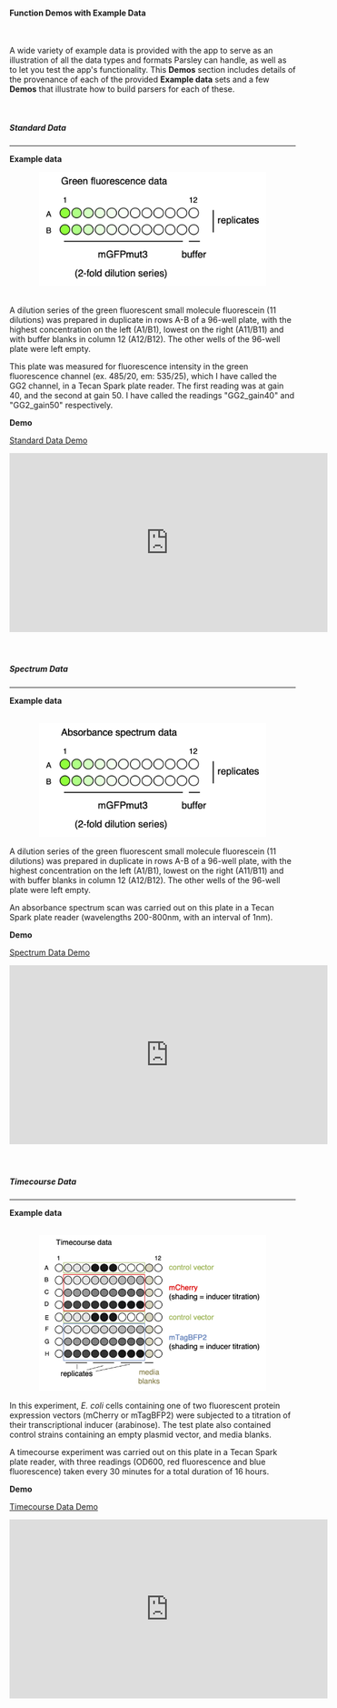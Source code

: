 #### <a name="demointro"> Function Demos with Example Data </a>
<br>

A wide variety of example data is provided with the app to serve as an illustration of all the data types and formats Parsley can handle, as well as to let you test the app's functionality. This <i class="fa-solid fa-circle-play"></i> **Demos** section includes details of the provenance of each of the provided **Example data** sets and a few **Demos** that illustrate how to build parsers for each of these.

<!-- Demos made with app v0.1.1. -->

<br>

##### <a name="standardex"> Standard Data </a>
<hr>

**Example data**

<div style="text-align: center;">
<img src="www/guide_greenfluorescence_platelayout.png" width = "400">
</div>
<br>

A dilution series of the green fluorescent small molecule fluorescein (11 dilutions) was prepared in duplicate in rows A-B of a 96-well plate, with the highest concentration on the left (A1/B1), lowest on the right (A11/B11) and with buffer blanks in column 12 (A12/B12). The other wells of the 96-well plate were left empty. 

This plate was measured for fluorescence intensity in the green fluorescence channel (ex. 485/20, em: 535/25), which I have called the GG2 channel, in a Tecan Spark plate reader. The first reading was at gain 40, and the second at gain 50. I have called the readings "GG2_gain40" and "GG2_gain50" respectively.

<a name="standarddemo"> **Demo** </a>

[Standard Data Demo](https://youtu.be/tPG3iNgiOtM)

<!-- <div style="text-align: center;">
<iframe width="560" height="315" src="https://www.youtube-nocookie.com/embed/tPG3iNgiOtM" title="YouTube video player" frameborder="0" allow="accelerometer; autoplay; clipboard-write; encrypted-media; gyroscope; picture-in-picture; web-share" allowfullscreen></iframe>
</div>
<br>
works! -->

<div style="text-align: center;">
<iframe width="560" height="315" src="https://www.youtube-nocookie.com/embed/tPG3iNgiOtM" frameborder="0" allowfullscreen loading="lazy"></iframe>
</div>
<br>

<!-- <div style="text-align: center;">
<iframe src="https://www.youtube.com/tPG3iNgiOtM" width="700px" height="394px" allowfullscreen loading="lazy"></iframe>
</div>
<br> -->

<!-- <div style="text-align: center;">
<iframe src="https://www.youtube-nocookie.com/tPG3iNgiOtM" width="700px" height="394px" allowfullscreen loading="lazy"></iframe>
</div>
<br> -->
<!--  -->

<!-- rel = 0 removed related videos? - fails -->
<!-- youtube videos = 16:9 ratio. 700h -> 394 wide -->
<!-- lazy loading only loads video if you scroll near it - not obvious whether this actually works -->
<!-- object of type closure https://www.youtube.com/embed/vgYS-F8opgE -->
<!-- vq=large: 480p; high quality, buffers slower
vq=hd720: 720p; best quality, buffers slowest -->

<br>

##### <a name="spectrumex"> Spectrum Data </a>
<hr>

**Example data**

<div style="text-align: center;">
<br>
<img src="www/guide_absorbancespectrum_platelayout.png" width = "400">
<br>
</div>

A dilution series of the green fluorescent small molecule fluorescein (11 dilutions) was prepared in duplicate in rows A-B of a 96-well plate, with the highest concentration on the left (A1/B1), lowest on the right (A11/B11) and with buffer blanks in column 12 (A12/B12). The other wells of the 96-well plate were left empty.

An absorbance spectrum scan was carried out on this plate in a Tecan Spark plate reader (wavelengths 200-800nm, with an interval of 1nm).

<a name="spectrumdemo"> **Demo** </a>

[Spectrum Data Demo](https://youtu.be/CCme-aDYyVE)

<div style="text-align: center;">
<iframe width="560" height="315" src="https://www.youtube-nocookie.com/embed/CCme-aDYyVE" frameborder="0" allowfullscreen loading="lazy"></iframe>
</div>
<br>

<br>

##### <a name="timecourseex"> Timecourse Data </a>
<hr>

**Example data**

<div style="text-align: center;">
<br>
<img src="www/guide_timecourse_platelayout.png" width = "400">
<br>
</div>

In this experiment, _E. coli_ cells containing one of two fluorescent protein expression vectors (mCherry or mTagBFP2) were subjected to a titration of their transcriptional inducer (arabinose). The test plate also contained control strains containing an empty plasmid vector, and media blanks.

A timecourse experiment was carried out on this plate in a Tecan Spark plate reader, with three readings (OD600, red fluorescence and blue fluorescence) taken every 30 minutes for a total duration of 16 hours.

<a name="timecoursedemo"> **Demo** </a>

[Timecourse Data Demo](https://youtu.be/9AfOpyTv5BM)

<div style="text-align: center;">
<iframe width="560" height="315" src="https://www.youtube-nocookie.com/embed/9AfOpyTv5BM" frameborder="0" allowfullscreen loading="lazy"></iframe>
</div>
<br>

<br>
